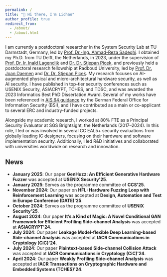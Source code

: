 ```yaml
---
permalink: /
title: "👋 Hi there, I'm Lichao"
author_profile: true
redirect_from: 
  - /about/
  - /about.html
---
```


I am currently a postdoctoral researcher in the System Security Lab at TU Darmstadt, Germany, led by [Prof. Dr.-Ing. Ahmad-Reza Sadeghi](https://www.informatik.tu-darmstadt.de/systemsecurity/people_sys/people_details_sys_45184.en.jsp). I obtained my Ph.D. from TU Delft, the Netherlands, in 2023, under the supervision of [Prof. Dr. Ir. Inald Lagendijk](https://www.tudelft.nl/staff/r.l.lagendijk/) and [Dr. Dr. Stjepan Picek](https://www.ru.nl/en/people/picek-s), and previously held a postdoctoral research fellowship at Radboud University, led by [Prof. Dr. Joan Daemen](https://cs.ru.nl/~joan/) and [Dr. Dr. Stjepan Picek](https://www.ru.nl/en/people/picek-s). My research focuses on AI-augmented physical and micro-architectural hardware security, as well as AI security. I have published in top-tier security conferences such as USENIX Security, ASIACRYPT, TCHES, and TDSC, and was awarded the 2023 Informatics Best PhD Dissertation Award. Several of my works have been referenced in [AIS 64 guidance](https://www.bsi.bund.de/SharedDocs/Downloads/DE/BSI/Zertifizierung/Interpretationen/AIS_46_AI_guide.pdf?__blob=publicationFile&v=7) by the German Federal Office for Information Security (BSI), and I have contributed as a main or co-applicant to several ERC and industry-funded projects.

Alongside my academic research, I worked at 80% FTE as a Principal Security Evaluator at SGS Brightsight, the Netherlands (2017–2024). In this role, I led or was involved in several CC EAL5+ security evaluations from globally leading IC designers, focusing on their hardware and software implementation security. Additionally, I led R&D initiatives and collaborated with universities worldwide on research and innovation.

## News  

- **January 2025**: Our paper **GenHuzz: An Efficient Generative Hardware Fuzzer** was accepted at **USENIX Security'25**.
- **January 2025**: Serves as the programme committee of **CCS'25**.
- **November 2024**: Our paper on **HFL: Hardware Fuzzing Loop with Reinforcement Learning** was accepted at **Design, Automation and Test in Europe Conference (DATE)'25**.
- **October 2024**: Serves as the programme committee of **USENIX Security'25**.
- **August 2024**: Our paper **It’s a Kind of Magic: A Novel Conditional GAN Framework for
  Efficient Profiling Side-channel Analysis** was accepted at **ASIACRYPT'24**.
- **July 2024**: Our paper **Leakage Model-flexible Deep Learning-based Side-channel
  Analysis** was accepted at **IACR Communications in Cryptology (CiC)'24**.
- **July 2024**: Our paper **Plaintext-based Side-channel Collision Attack** was accepted at **IACR Communications in Cryptology (CiC)'24**.
- **April 2024**: Our paper **Weakly Profiling Side-channel Analysis** was accepted at **IACR Transactions on Cryptographic Hardware and Embedded Systems (TCHES)'24**.
